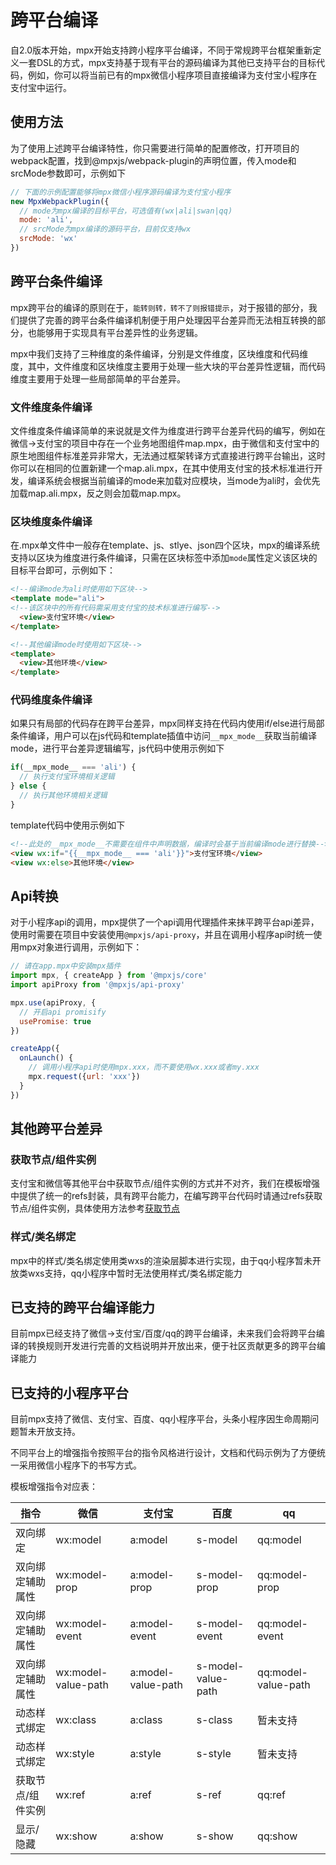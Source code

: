 # 跨平台编译

自2.0版本开始，mpx开始支持跨小程序平台编译，不同于常规跨平台框架重新定义一套DSL的方式，mpx支持基于现有平台的源码编译为其他已支持平台的目标代码，例如，你可以将当前已有的mpx微信小程序项目直接编译为支付宝小程序在支付宝中运行。

## 使用方法

为了使用上述跨平台编译特性，你只需要进行简单的配置修改，打开项目的webpack配置，找到@mpxjs/webpack-plugin的声明位置，传入mode和srcMode参数即可，示例如下

```js
// 下面的示例配置能够将mpx微信小程序源码编译为支付宝小程序
new MpxWebpackPlugin({
  // mode为mpx编译的目标平台，可选值有(wx|ali|swan|qq)
  mode: 'ali',
  // srcMode为mpx编译的源码平台，目前仅支持wx   
  srcMode: 'wx' 
})
```

## 跨平台条件编译

mpx跨平台的编译的原则在于，`能转则转，转不了则报错提示`，对于报错的部分，我们提供了完善的跨平台条件编译机制便于用户处理因平台差异而无法相互转换的部分，也能够用于实现具有平台差异性的业务逻辑。

mpx中我们支持了三种维度的条件编译，分别是文件维度，区块维度和代码维度，其中，文件维度和区块维度主要用于处理一些大块的平台差异性逻辑，而代码维度主要用于处理一些局部简单的平台差异。

### 文件维度条件编译

文件维度条件编译简单的来说就是文件为维度进行跨平台差异代码的编写，例如在微信->支付宝的项目中存在一个业务地图组件map.mpx，由于微信和支付宝中的原生地图组件标准差异非常大，无法通过框架转译方式直接进行跨平台输出，这时你可以在相同的位置新建一个map.ali.mpx，在其中使用支付宝的技术标准进行开发，编译系统会根据当前编译的mode来加载对应模块，当mode为ali时，会优先加载map.ali.mpx，反之则会加载map.mpx。

### 区块维度条件编译

在.mpx单文件中一般存在template、js、stlye、json四个区块，mpx的编译系统支持以区块为维度进行条件编译，只需在区块标签中添加`mode`属性定义该区块的目标平台即可，示例如下：

```html
<!--编译mode为ali时使用如下区块-->
<template mode="ali">
<!--该区块中的所有代码需采用支付宝的技术标准进行编写-->
  <view>支付宝环境</view>
</template>

<!--其他编译mode时使用如下区块-->
<template>
  <view>其他环境</view>
</template>
```

### 代码维度条件编译

如果只有局部的代码存在跨平台差异，mpx同样支持在代码内使用if/else进行局部条件编译，用户可以在js代码和template插值中访问`__mpx_mode__`获取当前编译mode，进行平台差异逻辑编写，js代码中使用示例如下

```js
if(__mpx_mode__ === 'ali') {
  // 执行支付宝环境相关逻辑
} else {
  // 执行其他环境相关逻辑
}
```
template代码中使用示例如下

```html
<!--此处的__mpx_mode__不需要在组件中声明数据，编译时会基于当前编译mode进行替换-->
<view wx:if="{{__mpx_mode__ === 'ali'}}">支付宝环境</view>
<view wx:else>其他环境</view>
```

## Api转换

对于小程序api的调用，mpx提供了一个api调用代理插件来抹平跨平台api差异，使用时需要在项目中安装使用`@mpxjs/api-proxy`，并且在调用小程序api时统一使用mpx对象进行调用，示例如下：

```js
// 请在app.mpx中安装mpx插件
import mpx, { createApp } from '@mpxjs/core'
import apiProxy from '@mpxjs/api-proxy'

mpx.use(apiProxy, {
  // 开启api promisify
  usePromise: true
})

createApp({
  onLaunch() {
    // 调用小程序api时使用mpx.xxx，而不要使用wx.xxx或者my.xxx
    mpx.request({url: 'xxx'})
  }
})
```

## 其他跨平台差异

### 获取节点/组件实例

支付宝和微信等其他平台中获取节点/组件实例的方式并不对齐，我们在模板增强中提供了统一的refs封装，具有跨平台能力，在编写跨平台代码时请通过refs获取节点/组件实例，具体使用方法参考[获取节点](single/template-enhance.md#refs)

### 样式/类名绑定

mpx中的样式/类名绑定使用类wxs的渲染层脚本进行实现，由于qq小程序暂未开放类wxs支持，qq小程序中暂时无法使用样式/类名绑定能力

## 已支持的跨平台编译能力

目前mpx已经支持了微信->支付宝/百度/qq的跨平台编译，未来我们会将跨平台编译的转换规则开发进行完善的文档说明并开放出来，便于社区贡献更多的跨平台编译能力

## 已支持的小程序平台

目前mpx支持了微信、支付宝、百度、qq小程序平台，头条小程序因生命周期问题暂未开放支持。

不同平台上的增强指令按照平台的指令风格进行设计，文档和代码示例为了方便统一采用微信小程序下的书写方式。

模板增强指令对应表：

指令|微信|支付宝|百度|qq
----|----|----|----|----
双向绑定|wx:model|a:model|s-model|qq:model
双向绑定辅助属性|wx:model-prop|a:model-prop|s-model-prop|qq:model-prop
双向绑定辅助属性|wx:model-event|a:model-event|s-model-event|qq:model-event
双向绑定辅助属性|wx:model-value-path|a:model-value-path|s-model-value-path|qq:model-value-path
动态样式绑定|wx:class|a:class|s-class|暂未支持
动态样式绑定|wx:style|a:style|s-style|暂未支持
获取节点/组件实例|wx:ref|a:ref|s-ref|qq:ref
显示/隐藏|wx:show|a:show|s-show|qq:show
